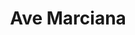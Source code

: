 ---
Numero: 136
title: Ave Marciana
Autor: Edmund Cooper
Co-autor: 
Ano-de-Publicacao: 1968
Titulo-original: A Far Sunset
Tradutor: Eurico da Fonseca
Co-tradutor: 
Ano-de-edicao: 1967
alias: Edmund-Cooper
Autor2-alias: 
Tradutor1-alias: Eurico-da-Fonseca
Tradutor2-alias: 
Titulo-link: 136-Ave-Marciana
Capa: Lima de Freitas
pags: 210
Capa-link: Lima-de-Freitas
---